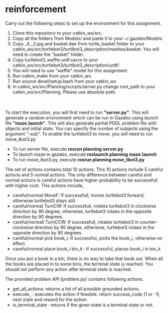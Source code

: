 # reinforcement
Carry out the following steps to set up the environment for this assignment.
<ol>
	<li>Clone this repository to your catkin_ws/src.</li>
	<li>Copy all the folders from Models/ and paste it to your ~/.gazebo/Models </li>
	<li>Copy _4__5.jpg and basket.dae from turtle_basket folder to your catkin_ws/src/turtlebot3/turtlbot3_description/meshes/basket. You will need to create the "basket" folder.</li>
	<li> Copy turtlebot3_waffle.urdf.xacro to your catkin_ws/src/turtlebot3/turtlbot3_description/urdf/ </li>
	<li> You will need to use "waffle" model for this assignment.</li>
	<li>Run catkin_make from your catkin_ws. </li>
	<li>Run source devel/setup.bash from your catkin_ws</li>
	<li>In catkin_ws/src/Planning/scirpts/server.py change root_path to your catkin_ws/src/Planning. Please use absolute path.</li>
</ol>
<br>
<br>
To start the execution, you will first need to run <b>"server.py"</b>. This will generate a random environment which can be run in Gazebo using launch file <b>"maze.launch"</b>. This will also generate partial PDDL problem file with objects and initial state. You can specify the number of subjects using the  argument "-sub". To enable the turtlebot3 to move, you will need to run move_tbot3.py 
<br>
<ul>
<li>To run server file, execute <b>rosrun planning server.py</b>
	<li>To launch maze in gazebo, execute <b>roslaunch planning maze.launch</b></li>
	<li>To run move_tbot3.py, execute <b>rosrun planning move_tbot3.py</b></li>
</ul>

The set of actions contains total 10 actions. This 10 actions include 5 careful actions and 5 normal actions. The only difference between careful and normal actions is careful actions have higher probability to be successfull with higher cost. This actions include,
<ul>
  <li>careful/normal MoveF: If successfull, moves turtlebot3 forward, otherwise turtlebot3 stays still </li>
  <li>careful/normal TurnCW: If successfull, rotates turtlebot3 in clockwise direction by 90 degree, otherwise, turtlebot3 rotaes in the opposite direction by 90 degrees. </li>
  <li>careful/normall TurnCCW: If successfull, rotates turtlebot3 in counter-clockwise direction by 90 degree, otherwise, turtlebot3 rotaes in the opposite direction by 90 degrees. </li>
  <li>careful/normal pick book_i: If successful, picks the book_i, otherwise no effect. </li>
  <li>careful/normal place book_i bin_k : If successful, places book_i in bin_k </li>
</ul>

Once you put a book in a bin, there is no way to take that book out. When all the books are placed in to some bins, the terminal state is reached. You should not perform any action after terminal state is reached.

The provided problem API (problem.py) contains following actions.
<ul>
  <li>get_all_actions: returns a list of all possible grounded actions. </li>
  <li>execute_<action_name> <params>: executes the action if feasible. return success_code (1 or -1), next state and reward for the action. </li>
  <li>is_terminal_state <state>: returns if the given state is a terminal state or not. </li>
    </ul>    

